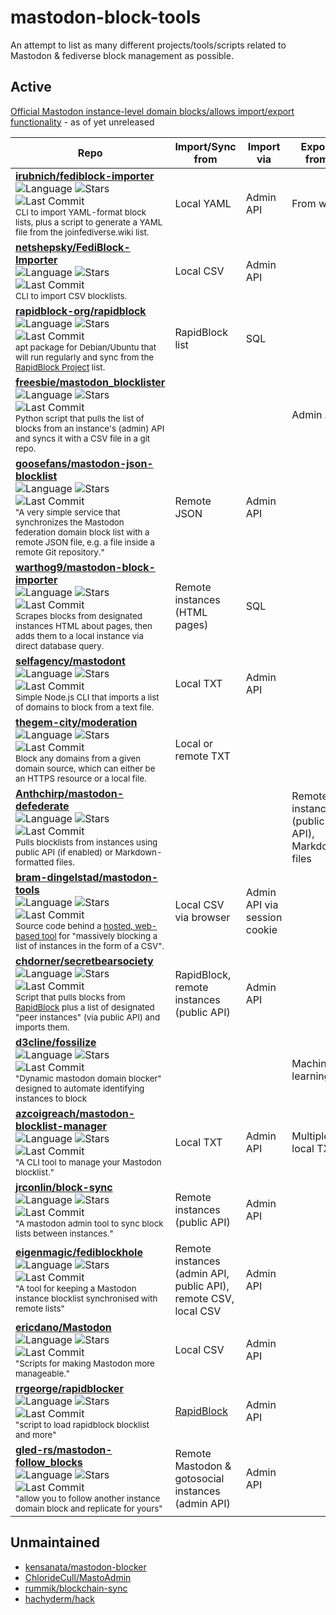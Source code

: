 # mastodon-block-tools
An attempt to list as many different projects/tools/scripts related to Mastodon & fediverse block management as possible. 

## Active

[Official Mastodon instance-level domain blocks/allows import/export functionality](https://github.com/mastodon/mastodon/pull/20597) - as of yet unreleased

| Repo | Import/Sync from | Import via | Export from | Export to |
|---|---|---|---|---|
| **[irubnich/fediblock-importer](https://github.com/irubnich/fediblock-importer)** <br>![Language](https://img.shields.io/github/languages/top/irubnich/fediblock-importer?style=for-the-badge) ![Stars](https://img.shields.io/github/stars/irubnich/fediblock-importer?style=for-the-badge) ![Last Commit](https://img.shields.io/github/last-commit/irubnich/fediblock-importer?style=for-the-badge)<br><sub>CLI to import YAML-format block lists, plus a script to generate a YAML file from the joinfediverse.wiki list. </sub> |  Local YAML | Admin API | From wiki | Local YAML |
| **[netshepsky/FediBlock-Importer](https://github.com/netshepsky/FediBlock-Importer)** <br>![Language](https://img.shields.io/github/languages/top/netshepsky/FediBlock-Importer?style=for-the-badge) ![Stars](https://img.shields.io/github/stars/netshepsky/FediBlock-Importer?style=for-the-badge) ![Last Commit](https://img.shields.io/github/last-commit/netshepsky/FediBlock-Importer?style=for-the-badge)<br><sub>CLI to import CSV blocklists. </sub> |  Local CSV | Admin API |  |  |
| **[rapidblock-org/rapidblock](https://github.com/rapidblock-org/rapidblock)** <br>![Language](https://img.shields.io/github/languages/top/rapidblock-org/rapidblock?style=for-the-badge) ![Stars](https://img.shields.io/github/stars/rapidblock-org/rapidblock?style=for-the-badge) ![Last Commit](https://img.shields.io/github/last-commit/rapidblock-org/rapidblock?style=for-the-badge)<br><sub>apt package for Debian/Ubuntu that will run regularly and sync from the [RapidBlock Project](https://rapidblock.org/) list. </sub> |  RapidBlock list | SQL |  |  |
| **[freesbie/mastodon_blocklister](https://github.com/freesbie/mastodon_blocklister)** <br>![Language](https://img.shields.io/github/languages/top/freesbie/mastodon_blocklister?style=for-the-badge) ![Stars](https://img.shields.io/github/stars/freesbie/mastodon_blocklister?style=for-the-badge) ![Last Commit](https://img.shields.io/github/last-commit/freesbie/mastodon_blocklister?style=for-the-badge)<br><sub>Python script that pulls the list of blocks from an instance's (admin) API and syncs it with a CSV file in a git repo. </sub> |   |  | Admin API | CSV in git |
| **[goosefans/mastodon-json-blocklist](https://github.com/goosefans/mastodon-json-blocklist)** <br>![Language](https://img.shields.io/github/languages/top/goosefans/mastodon-json-blocklist?style=for-the-badge) ![Stars](https://img.shields.io/github/stars/goosefans/mastodon-json-blocklist?style=for-the-badge) ![Last Commit](https://img.shields.io/github/last-commit/goosefans/mastodon-json-blocklist?style=for-the-badge)<br><sub>"A very simple service that synchronizes the Mastodon federation domain block list with a remote JSON file, e.g. a file inside a remote Git repository." </sub> |  Remote JSON | Admin API |  |  |
| **[warthog9/mastodon-block-importer](https://github.com/warthog9/mastodon-block-importer)** <br>![Language](https://img.shields.io/github/languages/top/warthog9/mastodon-block-importer?style=for-the-badge) ![Stars](https://img.shields.io/github/stars/warthog9/mastodon-block-importer?style=for-the-badge) ![Last Commit](https://img.shields.io/github/last-commit/warthog9/mastodon-block-importer?style=for-the-badge) <br><sub>Scrapes blocks from designated instances HTML about pages, then adds them to a local instance via direct database query. </sub> |  Remote instances (HTML pages) | SQL |  |  |
| **[selfagency/mastodont](https://github.com/selfagency/mastodont)** <br>![Language](https://img.shields.io/github/languages/top/selfagency/mastodont?style=for-the-badge) ![Stars](https://img.shields.io/github/stars/selfagency/mastodont?style=for-the-badge) ![Last Commit](https://img.shields.io/github/last-commit/selfagency/mastodont?style=for-the-badge) <br><sub>Simple Node.js CLI that imports a list of domains to block from a text file. </sub> |  Local TXT | Admin API |  |   |
| **[thegem-city/moderation](https://github.com/thegem-city/moderation)** <br>![Language](https://img.shields.io/github/languages/top/thegem-city/moderation?style=for-the-badge) ![Stars](https://img.shields.io/github/stars/thegem-city/moderation?style=for-the-badge) ![Last Commit](https://img.shields.io/github/last-commit/thegem-city/moderation?style=for-the-badge) <br><sub>Block any domains from a given domain source, which can either be an HTTPS resource or a local file. </sub> |  Local or remote TXT |  |  |  |
| **[Anthchirp/mastodon-defederate](https://github.com/Anthchirp/mastodon-defederate)** <br>![Language](https://img.shields.io/github/languages/top/Anthchirp/mastodon-defederate?style=for-the-badge) ![Stars](https://img.shields.io/github/stars/Anthchirp/mastodon-defederate?style=for-the-badge) ![Last Commit](https://img.shields.io/github/last-commit/Anthchirp/mastodon-defederate?style=for-the-badge) <br><sub>Pulls blocklists from instances using public API (if enabled) or Markdown-formatted files. </sub> |   |  | Remote instances (public API), Markdown files | CLI output |
| **[bram-dingelstad/mastodon-tools](https://github.com/bram-dingelstad/mastodon-tools)** <br>![Language](https://img.shields.io/github/languages/top/bram-dingelstad/mastodon-tools?style=for-the-badge) ![Stars](https://img.shields.io/github/stars/bram-dingelstad/mastodon-tools?style=for-the-badge) ![Last Commit](https://img.shields.io/github/last-commit/bram-dingelstad/mastodon-tools?style=for-the-badge) <br><sub>Source code behind a [hosted, web-based tool](https://mastodon-tools-bram-dingelstad.vercel.app/) for "massively blocking a list of instances in the form of a CSV".  </sub> |  Local CSV via browser | Admin API via session cookie  |  |  |
| **[chdorner/secretbearsociety](https://github.com/chdorner/secretbearsociety)** <br>![Language](https://img.shields.io/github/languages/top/chdorner/secretbearsociety?style=for-the-badge) ![Stars](https://img.shields.io/github/stars/chdorner/secretbearsociety?style=for-the-badge) ![Last Commit](https://img.shields.io/github/last-commit/chdorner/secretbearsociety?style=for-the-badge) <br><sub>Script that pulls blocks from [RapidBlock](https://rapidblock.org/) plus a list of designated "peer instances" (via public API) and imports them. </sub> |  RapidBlock, remote instances (public API) | Admin API |  |  |
| **[d3cline/fossilize](https://github.com/d3cline/fossilize)** <br>![Language](https://img.shields.io/github/languages/top/d3cline/fossilize?style=for-the-badge) ![Stars](https://img.shields.io/github/stars/d3cline/fossilize?style=for-the-badge) ![Last Commit](https://img.shields.io/github/last-commit/d3cline/fossilize?style=for-the-badge) <br><sub>"Dynamic mastodon domain blocker" designed to automate identifying instances to block </sub> |   |  | Machine learning? | ? |
| **[azcoigreach/mastodon-blocklist-manager](https://github.com/azcoigreach/mastodon-blocklist-manager)** <br>![Language](https://img.shields.io/github/languages/top/azcoigreach/mastodon-blocklist-manager?style=for-the-badge) ![Stars](https://img.shields.io/github/stars/azcoigreach/mastodon-blocklist-manager?style=for-the-badge) ![Last Commit](https://img.shields.io/github/last-commit/azcoigreach/mastodon-blocklist-manager?style=for-the-badge) <br><sub>"A CLI tool to manage your Mastodon blocklist." </sub> |  Local TXT | Admin API | Multiple local TXT | Local TXT |
| **[jrconlin/block-sync](https://github.com/jrconlin/block-sync)** <br>![Language](https://img.shields.io/github/languages/top/jrconlin/block-sync?style=for-the-badge) ![Stars](https://img.shields.io/github/stars/jrconlin/block-sync?style=for-the-badge) ![Last Commit](https://img.shields.io/github/last-commit/jrconlin/block-sync?style=for-the-badge) <br><sub>"A mastodon admin tool to sync block lists between instances." </sub> |  Remote instances (public API) | Admin API |  |  |
| **[eigenmagic/fediblockhole](https://github.com/eigenmagic/fediblockhole)** <br>![Language](https://img.shields.io/github/languages/top/eigenmagic/fediblockhole?style=for-the-badge) ![Stars](https://img.shields.io/github/stars/eigenmagic/fediblockhole?style=for-the-badge) ![Last Commit](https://img.shields.io/github/last-commit/eigenmagic/fediblockhole?style=for-the-badge) <br><sub>"A tool for keeping a Mastodon instance blocklist synchronised with remote lists" </sub> |  Remote instances (admin API, public API), remote CSV, local CSV | Admin API |  |  |
| **[ericdano/Mastodon](https://github.com/ericdano/Mastodon)** <br>![Language](https://img.shields.io/github/languages/top/ericdano/Mastodon?style=for-the-badge) ![Stars](https://img.shields.io/github/stars/ericdano/Mastodon?style=for-the-badge) ![Last Commit](https://img.shields.io/github/last-commit/ericdano/Mastodon?style=for-the-badge) <br><sub>"Scripts for making Mastodon more manageable." </sub> |  Local CSV | Admin API |  |  |
| **[rrgeorge/rapidblocker](https://github.com/rrgeorge/rapidblocker)** <br>![Language](https://img.shields.io/github/languages/top/rrgeorge/rapidblocker?style=for-the-badge) ![Stars](https://img.shields.io/github/stars/rrgeorge/rapidblocker?style=for-the-badge) ![Last Commit](https://img.shields.io/github/last-commit/rrgeorge/rapidblocker?style=for-the-badge) <br><sub>"script to load rapidblock blocklist and more" </sub> | [RapidBlock](https://rapidblock.org/) | Admin API |  |  |
| **[gled-rs/mastodon-follow_blocks](https://github.com/gled-rs/mastodon-follow_blocks)** <br>![Language](https://img.shields.io/github/languages/top/gled-rs/mastodon-follow_blocks?style=for-the-badge) ![Stars](https://img.shields.io/github/stars/gled-rs/mastodon-follow_blocks?style=for-the-badge) ![Last Commit](https://img.shields.io/github/last-commit/gled-rs/mastodon-follow_blocks?style=for-the-badge) <br><sub>"allow you to follow another instance domain block and replicate for yours" </sub> | Remote Mastodon & gotosocial instances (admin API) | Admin API |  |  |

## Unmaintained

* [kensanata/mastodon-blocker](https://github.com/kensanata/mastodon-blocker)
* [ChlorideCull/MastoAdmin](https://github.com/ChlorideCull/MastoAdmin)
* [rummik/blockchain-sync](https://github.com/rummik/blockchain-sync)
* [hachyderm/hack](https://github.com/hachyderm/hack)
